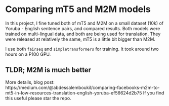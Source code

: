 # Comparing mT5 and M2M models

In this project, I fine tuned both of mT5 and M2M on a small dataset (10k) of Yoruba - English sentence pairs, and compared results. Both models were trained on multi-lingual data, and both are being used for translation. They were released at relatively the same, mT5 is a little bit bigger than M2M.

I use both `fairseq` and `simpletransformers` for training. It took around two hours on a P100 GPU.

<h2>TLDR; M2M is much better</h2>
More details, blog post: https://medium.com/@abdessalemboukil/comparing-facebooks-m2m-to-mt5-in-low-resources-translation-english-yoruba-ef56624d2b75
If you find this useful please star the repo.